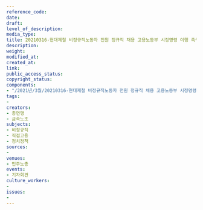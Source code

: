 ```yaml
---
reference_code: 
date: 
draft: 
level_of_description: 
media_type: 
title: 20210316-현대제철 비정규직노동자 전원 정규직 채용 고용노동부 시정명령 이행 촉구 기자회견
description: 
weight: 
modified_at: 
created_at: 
link: 
public_access_status: 
copyright_status: 
components:
- "/2021년/3월/20210316-현대제철 비정규직노동자 전원 정규직 채용 고용노동부 시정명령 이행 촉구 기자회견/_1DX0060.jpg"
tags:
- 
creators:
- 총연맹
- 금속노조
subjects:
- 비정규직
- 직접고용
- 정치정책
sources:
- 
venues:
- 민주노총
events:
- 기자회견
culture_workers:
- 
issues:
- 
---
```

